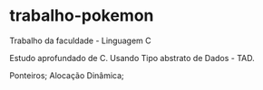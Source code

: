 # trabalho-pokemon
Trabalho da faculdade - Linguagem C

Estudo aprofundado de C. Usando Tipo abstrato de Dados - TAD.

Ponteiros;
Alocação Dinâmica;

